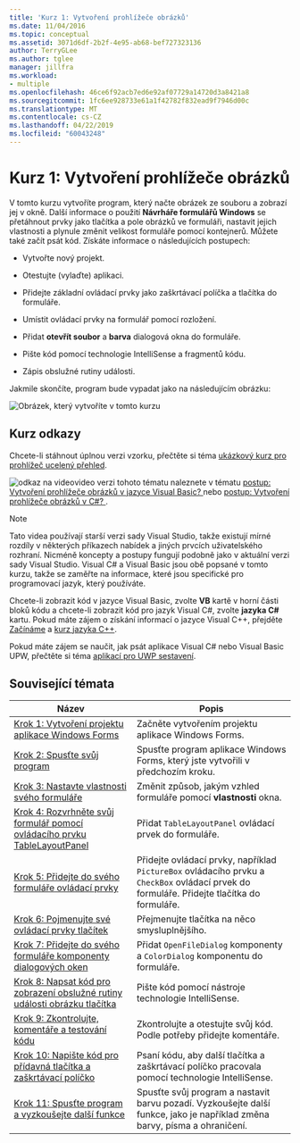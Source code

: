 ```yaml
---
title: 'Kurz 1: Vytvoření prohlížeče obrázků'
ms.date: 11/04/2016
ms.topic: conceptual
ms.assetid: 3071d6df-2b2f-4e95-ab68-bef727323136
author: TerryGLee
ms.author: tglee
manager: jillfra
ms.workload:
- multiple
ms.openlocfilehash: 46ce6f92acb7ed6e92af07729a14720d3a8421a8
ms.sourcegitcommit: 1fc6ee928733e61a1f42782f832ead9f7946d00c
ms.translationtype: MT
ms.contentlocale: cs-CZ
ms.lasthandoff: 04/22/2019
ms.locfileid: "60043248"
---
```

# <a name="tutorial-1-create-a-picture-viewer"></a>Kurz 1: Vytvoření prohlížeče obrázků

V tomto kurzu vytvoříte program, který načte obrázek ze souboru a zobrazí jej v okně. Další informace o použití **Návrháře formulářů Windows** se přetáhnout prvky jako tlačítka a pole obrázků ve formuláři, nastavit jejich vlastnosti a plynule změnit velikost formuláře pomocí kontejnerů. Můžete také začít psát kód. Získáte informace o následujících postupech:

- Vytvořte nový projekt.

- Otestujte (vylaďte) aplikaci.

- Přidejte základní ovládací prvky jako zaškrtávací políčka a tlačítka do formuláře.

- Umístit ovládací prvky na formulář pomocí rozložení.

- Přidat **otevřít soubor** a **barva** dialogová okna do formuláře.

- Pište kód pomocí technologie IntelliSense a fragmentů kódu.

- Zápis obslužné rutiny události.

Jakmile skončíte, program bude vypadat jako na následujícím obrázku:

![Obrázek, který vytvoříte v tomto kurzu](../ide/media/express_pictureviewerdone.png)

## <a name="tutorial-links"></a>Kurz odkazy

Chcete-li stáhnout úplnou verzi vzorku, přečtěte si téma [ukázkový kurz pro prohlížeč ucelený přehled](https://code.msdn.microsoft.com/Complete-Picture-Viewer-7d91d3a8).

![odkaz na video](../data-tools/media/playvideo.gif)video verzi tohoto tématu naleznete v tématu [postup: Vytvoření prohlížeče obrázků v jazyce Visual Basic? ](http://go.microsoft.com/fwlink/?LinkId=205207) nebo [postup: Vytvoření prohlížeče obrázků v C#? ](http://go.microsoft.com/fwlink/?LinkId=205198).

> [!NOTE]
> Tato videa používají starší verzi sady Visual Studio, takže existují mírné rozdíly v některých příkazech nabídek a jiných prvcích uživatelského rozhraní. Nicméně koncepty a postupy fungují podobně jako v aktuální verzi sady Visual Studio. Visual C# a Visual Basic jsou obě popsané v tomto kurzu, takže se zaměřte na informace, které jsou specifické pro programovací jazyk, který používáte.
>
> Chcete-li zobrazit kód v jazyce Visual Basic, zvolte **VB** kartě v horní části bloků kódu a chcete-li zobrazit kód pro jazyk Visual C#, zvolte **jazyka C#** kartu. Pokud máte zájem o získání informací o jazyce Visual C++, přejděte [Začínáme](../ide/getting-started-with-cpp-in-visual-studio.md) a [kurz jazyka C++](http://www.cplusplus.com/doc/tutorial/).
>
> Pokud máte zájem se naučit, jak psát aplikace Visual C# nebo Visual Basic UPW, přečtěte si téma [aplikací pro UWP sestavení](https://developer.microsoft.com/windows/apps).

## <a name="related-topics"></a>Související témata

|Název|Popis|
|-----------|-----------------|
|[Krok 1: Vytvoření projektu aplikace Windows Forms](../ide/step-1-create-a-windows-forms-application-project.md)|Začněte vytvořením projektu aplikace Windows Forms.|
|[Krok 2: Spusťte svůj program](../ide/step-2-run-your-program.md)|Spusťte program aplikace Windows Forms, který jste vytvořili v předchozím kroku.|
|[Krok 3: Nastavte vlastnosti svého formuláře](../ide/step-3-set-your-form-properties.md)|Změnit způsob, jakým vzhled formuláře pomocí **vlastnosti** okna.|
|[Krok 4: Rozvrhněte svůj formulář pomocí ovládacího prvku TableLayoutPanel](../ide/step-4-lay-out-your-form-with-a-tablelayoutpanel-control.md)|Přidat `TableLayoutPanel` ovládací prvek do formuláře.|
|[Krok 5: Přidejte do svého formuláře ovládací prvky](../ide/step-5-add-controls-to-your-form.md)|Přidejte ovládací prvky, například `PictureBox` ovládacího prvku a `CheckBox` ovládací prvek do formuláře. Přidejte tlačítka do formuláře.|
|[Krok 6: Pojmenujte své ovládací prvky tlačítek](../ide/step-6-name-your-button-controls.md)|Přejmenujte tlačítka na něco smysluplnějšího.|
|[Krok 7: Přidejte do svého formuláře komponenty dialogových oken](../ide/step-7-add-dialog-components-to-your-form.md)|Přidat `OpenFileDialog` komponenty a `ColorDialog` komponentu do formuláře.|
|[Krok 8: Napsat kód pro zobrazení obslužné rutiny události obrázku tlačítka](../ide/step-8-write-code-for-the-show-a-picture-button-event-handler.md)|Pište kód pomocí nástroje technologie IntelliSense.|
|[Krok 9: Zkontrolujte, komentáře a testování kódu](../ide/step-9-review-comment-and-test-your-code.md)|Zkontrolujte a otestujte svůj kód. Podle potřeby přidejte komentáře.|
|[Krok 10: Napište kód pro přídavná tlačítka a zaškrtávací políčko](../ide/step-10-write-code-for-additional-buttons-and-a-check-box.md)|Psaní kódu, aby další tlačítka a zaškrtávací políčko pracovala pomocí technologie IntelliSense.|
|[Krok 11: Spusťte program a vyzkoušejte další funkce](../ide/step-11-run-your-program-and-try-other-features.md)|Spusťte svůj program a nastavit barvu pozadí. Vyzkoušejte další funkce, jako je například změna barvy, písma a ohraničení.|

